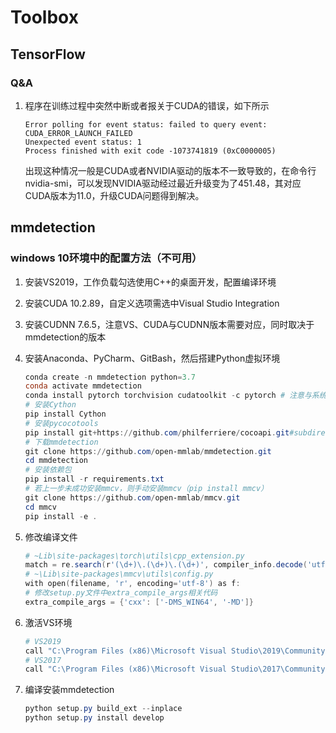# Toolbox

## TensorFlow

### Q&A

1. 程序在训练过程中突然中断或者报关于CUDA的错误，如下所示

   ```
   Error polling for event status: failed to query event: CUDA_ERROR_LAUNCH_FAILED
   Unexpected event status: 1
   Process finished with exit code -1073741819 (0xC0000005)
   ```

   出现这种情况一般是CUDA或者NVIDIA驱动的版本不一致导致的，在命令行nvidia-smi，可以发现NVIDIA驱动经过最近升级变为了451.48，其对应CUDA版本为11.0，升级CUDA问题得到解决。

## mmdetection

### windows 10环境中的配置方法（不可用）

1. 安装VS2019，工作负载勾选使用C++的桌面开发，配置编译环境

2. 安装CUDA 10.2.89，自定义选项需选中Visual Studio Integration

3. 安装CUDNN 7.6.5，注意VS、CUDA与CUDNN版本需要对应，同时取决于mmdetection的版本

4. 安装Anaconda、PyCharm、GitBash，然后搭建Python虚拟环境

   ```powershell
   conda create -n mmdetection python=3.7
   conda activate mmdetection
   conda install pytorch torchvision cudatoolkit -c pytorch # 注意与系统CUDA版本一致，PyTorch版本取决于CUDA以及mmdetection的版本
   # 安装Cython
   pip install Cython
   # 安装pycocotools
   pip install git+https://github.com/philferriere/cocoapi.git#subdirectory=PythonAPI
   # 下载mmdetection
   git clone https://github.com/open-mmlab/mmdetection.git
   cd mmdetection
   # 安装依赖包
   pip install -r requirements.txt
   # 若上一步未成功安装mmcv，则手动安装mmcv（pip install mmcv）
   git clone https://github.com/open-mmlab/mmcv.git
   cd mmcv
   pip install -e .
   ```

5. 修改编译文件

   ```powershell
   # ~Lib\site-packages\torch\utils\cpp_extension.py
   match = re.search(r'(\d+)\.(\d+)\.(\d+)', compiler_info.decode('utf8', 'ignore').strip())
   # ~\Lib\site-packages\mmcv\utils\config.py
   with open(filename, 'r', encoding='utf-8') as f:
   # 修改setup.py文件中extra_compile_args相关代码
   extra_compile_args = {'cxx': ['-DMS_WIN64', '-MD']}
   ```

6. 激活VS环境

   ```powershell
   # VS2019
   call "C:\Program Files (x86)\Microsoft Visual Studio\2019\Community\VC\Auxiliary\Build\vcvars64.bat"
   # VS2017
   call "C:\Program Files (x86)\Microsoft Visual Studio\2017\Community\VC\Auxiliary\Build\vcvars64.bat"
   ```

7. 编译安装mmdetection

   ```powershell
   python setup.py build_ext --inplace
   python setup.py install develop
   ```

